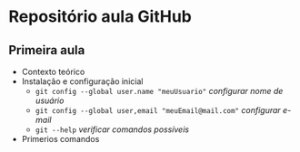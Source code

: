 # Repositório aula GitHub

## Primeira aula

- Contexto teórico
- Instalação e configuração inicial
  - `git config --global user.name "meuUsuario"` _configurar nome de usuário_
  - `git config --global user,email "meuEmail@mail.com"` _configurar e-mail_
  - `git --help` _verificar comandos possíveis_
- Primerios comandos

